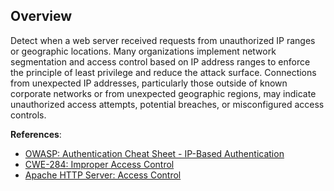 ## Overview

Detect when a web server received requests from unauthorized IP ranges or geographic locations. Many organizations implement network segmentation and access control based on IP address ranges to enforce the principle of least privilege and reduce the attack surface. Connections from unexpected IP addresses, particularly those outside of known corporate networks or from unexpected geographic regions, may indicate unauthorized access attempts, potential breaches, or misconfigured access controls.

**References**:
- [OWASP: Authentication Cheat Sheet - IP-Based Authentication](https://cheatsheetseries.owasp.org/cheatsheets/Authentication_Cheat_Sheet.html#ip-based-authentication)
- [CWE-284: Improper Access Control](https://cwe.mitre.org/data/definitions/284.html)
- [Apache HTTP Server: Access Control](https://httpd.apache.org/docs/2.4/howto/access.html) 